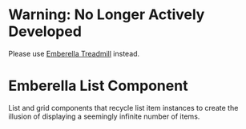 # Warning: No Longer Actively Developed

Please use [Emberella Treadmill](https://github.com/realityendshere/ella-treadmill) instead.

# Emberella List Component

List and grid components that recycle list item instances to create the illusion of displaying a seemingly infinite number of items.
